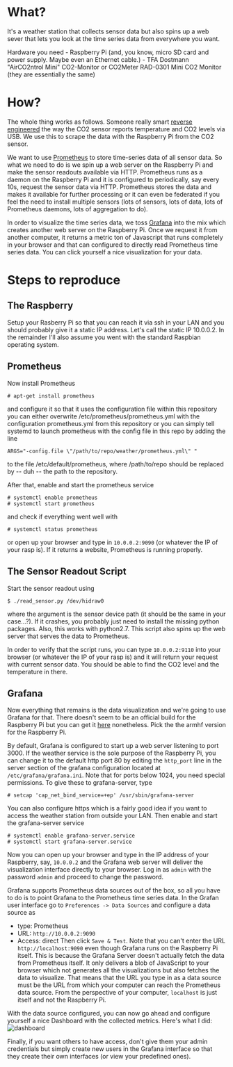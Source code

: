 # What?
It's a weather station that collects sensor data but also spins up a web sever that lets you look at the time series data from everywhere you want.

Hardware you need
    - Raspberry Pi (and, you know, micro SD card and power supply. Maybe even an Ethernet cable.)
    - TFA Dostmann "AirCO2ntrol Mini" CO2-Monitor or CO2Meter RAD-0301 Mini CO2 Monitor (they are essentially the same)


# How?
The whole thing works as follows. Someone really smart [reverse
engineered](https://hackaday.io/project/5301-reverse-engineering-a-low-cost-usb-co-monitor/log/17909-all-your-base-are-belong-to-us)
the way the CO2 sensor reports temperature and CO2 levels via USB. We use this
to scrape the data with the Raspberry Pi from the CO2 sensor.

We want to use [Prometheus](https://prometheus.io/) to store time-series data
of all sensor data. So what we need to do is we spin up a web server on the
Raspberry Pi and make the sensor readouts available via HTTP. Prometheus runs
as a daemon on the Raspberry Pi and it is configured to periodically, say every
10s, request the sensor data via HTTP. Prometheus stores the data and makes it
available for further processing or it can even be federated if you feel the
need to install multiple sensors (lots of sensors, lots of data, lots of
Prometheus daemons, lots of aggregation to do).

In order to visualize the time series data, we toss
[Grafana](https://grafana.com/) into the mix which creates another web server
on the Raspberry Pi. Once we request it from another computer, it returns a
metric ton of Javascript that runs completely in your browser and that can
configured to directly read Prometheus time series data. You can click yourself
a nice visualization for your data. 


# Steps to reproduce
## The Raspberry
Setup your Rasberry Pi so that you can reach it via ssh in your LAN and you
should probably give it a static IP address. Let's call the static IP 10.0.0.2. In the remainder I'll also assume you went with the standard Raspbian operating system.

## Prometheus
Now install Prometheus 
```
# apt-get install prometheus
```
and configure it so that it uses the configuration file within this repository
you can either overwrite /etc/prometheus/prometheus.yml with the configuration
prometheus.yml from this repository or you can simply tell systemd to launch
prometheus with the config file in this repo by adding the line
```
ARGS="-config.file \"/path/to/repo/weather/prometheus.yml\" "
```
to the file /etc/default/prometheus, where  /path/to/repo should be replaced by
-- duh -- the path to the repository.

After that, enable and start the prometheus service
```
# systemctl enable prometheus
# systemctl start prometheus
```
and check if everything went well with
```
# systemctl status prometheus
```
or open up your browser and type in `10.0.0.2:9090` (or whatever the IP of your rasp is). If it returns a website, Prometheus is running properly.



## The Sensor Readout Script
Start the sensor readout using
```
$ ./read_sensor.py /dev/hidraw0
```
where the argument is the sensor device path (it should be the same in your
case...?). If it crashes, you probably just need to install the missing python
packages. Also, this works with python2.7. This script also spins up the web
server that serves the data to Prometheus.

In order to verify that the script runs, you can type `10.0.0.2:9110` into your browser (or whatever the IP of your rasp is) and it will return your request with current sensor data. You should be able to find the CO2 level and the temperature in there.


## Grafana
Now everything that remains is the data visualization and we're going to use Grafana for that. There doesn't seem to be an official build for the Raspberry Pi but you can get it [here](https://github.com/fg2it/grafana-on-raspberry) nonetheless. Pick the the armhf version for the Raspberry Pi.

By default, Grafana is configured to start up a web server listening to port 3000. If the weather service is the sole purpose of the Raspberry Pi, you can change it to the default http port 80 by editing the `http_port` line in the server section of the grafana configuration located at `/etc/grafana/grafana.ini`. Note that for ports below 1024, you need special permissions. To give these to grafana-server, type
```
# setcap 'cap_net_bind_service=+ep' /usr/sbin/grafana-server
```
You can also configure https which is a fairly good idea if you want to access the weather station from outside your LAN. Then enable and start the grafana-server service
```
# systemctl enable grafana-server.service
# systemctl start grafana-server.service
```

Now you can open up your browser and type in the IP address of your Raspberry, say, `10.0.0.2` and the Grafana web server will deliver the visualization interface directly to your browser. Log in as `admin` with the password `admin` and proceed to change the password.

Grafana supports Prometheus data sources out of the box, so all you have to do is to point Grafana to the Prometheus time series data. In the Grafan user interface go to `Preferences -> Data Sources` and configure a data source as
- type: Prometheus
- URL: `http://10.0.0.2:9090`
- Access: direct
Then click `Save & Test`. Note that you can't enter the URL `http://localhost:9090` even though Grafana runs on the Raspberry Pi itself. This is because the Grafana Server doesn't actually fetch the data from Prometheus itself. It only delivers a blob of JavaScript to your browser which not generates all the visualizations but also fetches the data to visualize. That means that the URL you type in as a data source must be the URL from which your computer can reach the Prometheus data source. From the perspective of your computer, `localhost` is just itself and not the Raspberry Pi.

With the data source configured, you can now go ahead and configure yourself a nice Dashboard with the collected metrics. Here's what I did:
![dashboard](http://github.com/dino-r/weather/dashboard.png)

Finally, if you want others to have access, don't give them your admin credentials but simply create new users in the Grafana interface so that they create their own interfaces (or view your predefined ones).

